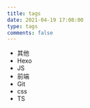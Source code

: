 ```yaml
---
title: tags
date: 2021-04-19 17:08:00
type: tags
comments: false
---
```


- 其他
- Hexo
- JS
- 前端
- Git
- css
- TS